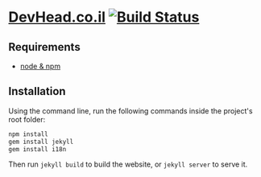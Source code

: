 [DevHead.co.il](http://devhead.co.il) [![Build Status](https://travis-ci.org/guytepper/devhead.co.il.svg?branch=master)](https://travis-ci.org/guytepper/devhead.co.il)
=========

## Requirements
* [node & npm](https://nodejs.org/en/download/)

## Installation
Using the command line, run the following commands inside the project's root folder:  
```bash
npm install
gem install jekyll
gem install i18n
```

Then run `jekyll build` to build the website, or `jekyll server` to serve it.
